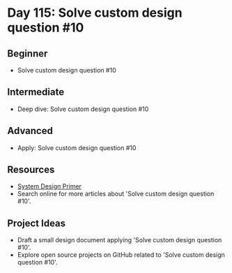 # Day 115: Solve custom design question #10

## Beginner
- Solve custom design question #10

## Intermediate
- Deep dive: Solve custom design question #10

## Advanced
- Apply: Solve custom design question #10

## Resources
- [System Design Primer](https://github.com/donnemartin/system-design-primer/search?q=Solve+custom+design+question+%2310)
- Search online for more articles about 'Solve custom design question #10'.

## Project Ideas
- Draft a small design document applying 'Solve custom design question #10'.
- Explore open source projects on GitHub related to 'Solve custom design question #10'.
